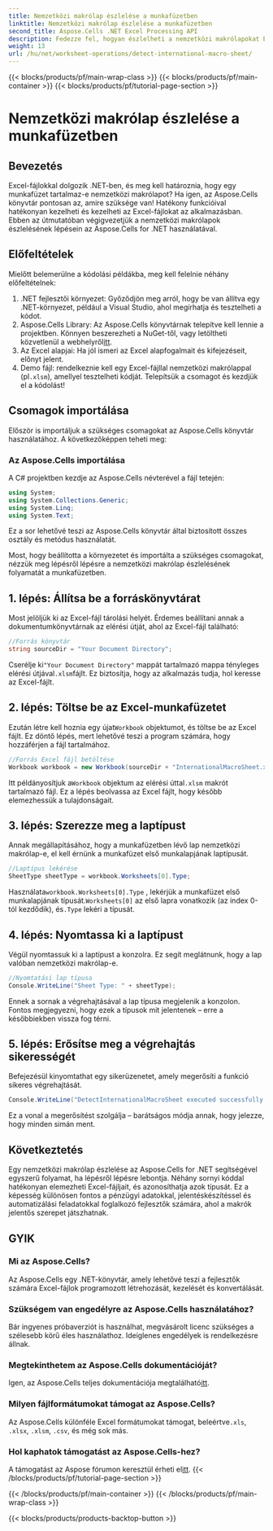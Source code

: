 ```yaml
---
title: Nemzetközi makrólap észlelése a munkafüzetben
linktitle: Nemzetközi makrólap észlelése a munkafüzetben
second_title: Aspose.Cells .NET Excel Processing API
description: Fedezze fel, hogyan észlelheti a nemzetközi makrólapokat Excelben az Aspose.Cells for .NET használatával ebben a részletes, lépésről lépésre szóló útmutatóban. Tökéletes fejlesztőknek.
weight: 13
url: /hu/net/worksheet-operations/detect-international-macro-sheet/
---
```


{{< blocks/products/pf/main-wrap-class >}}
{{< blocks/products/pf/main-container >}}
{{< blocks/products/pf/tutorial-page-section >}}

# Nemzetközi makrólap észlelése a munkafüzetben

## Bevezetés
Excel-fájlokkal dolgozik .NET-ben, és meg kell határoznia, hogy egy munkafüzet tartalmaz-e nemzetközi makrólapot? Ha igen, az Aspose.Cells könyvtár pontosan az, amire szüksége van! Hatékony funkcióival hatékonyan kezelheti és kezelheti az Excel-fájlokat az alkalmazásban. Ebben az útmutatóban végigvezetjük a nemzetközi makrólapok észlelésének lépésein az Aspose.Cells for .NET használatával.
## Előfeltételek
Mielőtt belemerülne a kódolási példákba, meg kell felelnie néhány előfeltételnek:
1. .NET fejlesztői környezet: Győződjön meg arról, hogy be van állítva egy .NET-környezet, például a Visual Studio, ahol megírhatja és tesztelheti a kódot.
2.  Aspose.Cells Library: Az Aspose.Cells könyvtárnak telepítve kell lennie a projektben. Könnyen beszerezheti a NuGet-től, vagy letöltheti közvetlenül a webhelyről[itt](https://releases.aspose.com/cells/net/).
3. Az Excel alapjai: Ha jól ismeri az Excel alapfogalmait és kifejezéseit, előnyt jelent.
4.  Demo fájl: rendelkeznie kell egy Excel-fájllal nemzetközi makrólappal (pl`.xlsm`), amellyel tesztelheti kódját.
Telepítsük a csomagot és kezdjük el a kódolást!
## Csomagok importálása
Először is importáljuk a szükséges csomagokat az Aspose.Cells könyvtár használatához. A következőképpen teheti meg:
### Az Aspose.Cells importálása
A C# projektben kezdje az Aspose.Cells névterével a fájl tetején:
```csharp
using System;
using System.Collections.Generic;
using System.Linq;
using System.Text;
```
Ez a sor lehetővé teszi az Aspose.Cells könyvtár által biztosított összes osztály és metódus használatát.

Most, hogy beállította a környezetet és importálta a szükséges csomagokat, nézzük meg lépésről lépésre a nemzetközi makrólap észlelésének folyamatát a munkafüzetben.
## 1. lépés: Állítsa be a forráskönyvtárat
Most jelöljük ki az Excel-fájl tárolási helyét. Érdemes beállítani annak a dokumentumkönyvtárnak az elérési útját, ahol az Excel-fájl található:
```csharp
//Forrás könyvtár
string sourceDir = "Your Document Directory";
```
 Cserélje ki`"Your Document Directory"` mappát tartalmazó mappa tényleges elérési útjával`.xlsm`fájlt. Ez biztosítja, hogy az alkalmazás tudja, hol keresse az Excel-fájlt.
## 2. lépés: Töltse be az Excel-munkafüzetet
 Ezután létre kell hoznia egy újat`Workbook` objektumot, és töltse be az Excel fájlt. Ez döntő lépés, mert lehetővé teszi a program számára, hogy hozzáférjen a fájl tartalmához.
```csharp
//Forrás Excel fájl betöltése
Workbook workbook = new Workbook(sourceDir + "InternationalMacroSheet.xlsm");
```
 Itt példányosítjuk a`Workbook` objektum az elérési úttal`.xlsm` makrót tartalmazó fájl. Ez a lépés beolvassa az Excel fájlt, hogy később elemezhessük a tulajdonságait.
## 3. lépés: Szerezze meg a laptípust
Annak megállapításához, hogy a munkafüzetben lévő lap nemzetközi makrólap-e, el kell érnünk a munkafüzet első munkalapjának laptípusát.
```csharp
//Laptípus lekérése
SheetType sheetType = workbook.Worksheets[0].Type;
```
 Használata`workbook.Worksheets[0].Type` , lekérjük a munkafüzet első munkalapjának típusát.`Worksheets[0]` az első lapra vonatkozik (az index 0-tól kezdődik), és`.Type` lekéri a típusát.
## 4. lépés: Nyomtassa ki a laptípust
Végül nyomtassuk ki a laptípust a konzolra. Ez segít meglátnunk, hogy a lap valóban nemzetközi makrólap-e.
```csharp
//Nyomtatási lap típusa
Console.WriteLine("Sheet Type: " + sheetType);
```
Ennek a sornak a végrehajtásával a lap típusa megjelenik a konzolon. Fontos megjegyezni, hogy ezek a típusok mit jelentenek – erre a későbbiekben vissza fog térni.
## 5. lépés: Erősítse meg a végrehajtás sikerességét
Befejezésül kinyomtathat egy sikerüzenetet, amely megerősíti a funkció sikeres végrehajtását.
```csharp
Console.WriteLine("DetectInternationalMacroSheet executed successfully.");
```
Ez a vonal a megerősítést szolgálja – barátságos módja annak, hogy jelezze, hogy minden simán ment.
## Következtetés
Egy nemzetközi makrólap észlelése az Aspose.Cells for .NET segítségével egyszerű folyamat, ha lépésről lépésre lebontja. Néhány sornyi kóddal hatékonyan elemezheti Excel-fájljait, és azonosíthatja azok típusát. Ez a képesség különösen fontos a pénzügyi adatokkal, jelentéskészítéssel és automatizálási feladatokkal foglalkozó fejlesztők számára, ahol a makrók jelentős szerepet játszhatnak. 
## GYIK
### Mi az Aspose.Cells?
Az Aspose.Cells egy .NET-könyvtár, amely lehetővé teszi a fejlesztők számára Excel-fájlok programozott létrehozását, kezelését és konvertálását.
### Szükségem van engedélyre az Aspose.Cells használatához?
Bár ingyenes próbaverziót is használhat, megvásárolt licenc szükséges a szélesebb körű éles használathoz. Ideiglenes engedélyek is rendelkezésre állnak.
### Megtekinthetem az Aspose.Cells dokumentációját?
Igen, az Aspose.Cells teljes dokumentációja megtalálható[itt](https://reference.aspose.com/cells/net/).
### Milyen fájlformátumokat támogat az Aspose.Cells?
 Az Aspose.Cells különféle Excel formátumokat támogat, beleértve`.xls`, `.xlsx`, `.xlsm`, `.csv`, és még sok más.
### Hol kaphatok támogatást az Aspose.Cells-hez?
 A támogatást az Aspose fórumon keresztül érheti el[itt](https://forum.aspose.com/c/cells/9).
{{< /blocks/products/pf/tutorial-page-section >}}

{{< /blocks/products/pf/main-container >}}
{{< /blocks/products/pf/main-wrap-class >}}

{{< blocks/products/products-backtop-button >}}
